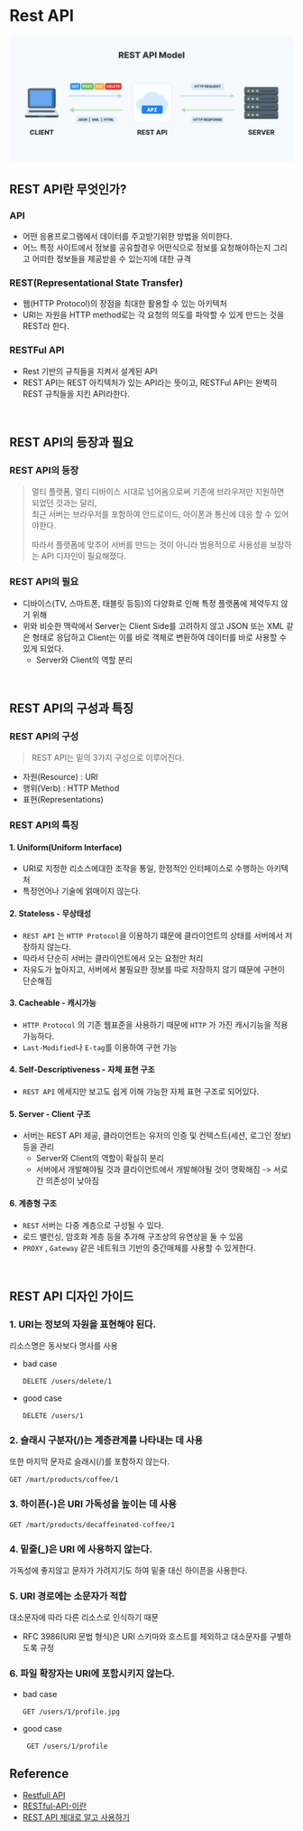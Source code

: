 # Rest API

![REST API](img_1.png)

## REST API란 무엇인가?

### API

- 어떤 응용프로그램에서 데이터를 주고받기위한 방법을 의미한다.
- 어느 특정 사이트에서 정보를 공유할경우 어떤식으로 정보를 요청해야하는지 그리고 어떠한 정보들을 제공받을 수 있는지에 대한 규격

### REST(Representational State Transfer)

- 웹(HTTP Protocol)의 장점을 최대한 활용할 수 있는 아키텍처
- URI는 자원을 HTTP method로는 각 요청의 의도를 파악할 수 있게 만드는 것을 REST라 한다. 

### RESTFul API

- Rest 기반의 규칙들을 지켜서 설계된 API
- REST API는 REST 아킥텍처가 있는 API라는 뜻이고, RESTFul API는 완벽히 REST 규칙들을 지킨 API라한다.

<br>

## REST API의 등장과 필요

### REST API의 등장

> 멀티 플랫폼, 멀티 디바이스 시대로 넘어옴으로써 기존에 브라우저만 지원하면 되었던 것과는 달리, <br>
최근 서버는 브라우저를 포함하여 안드로이드, 아이폰과 통신에 대응 할 수 있어야한다.
> 
> 따라서 플랫폼에 맞추어 서버를 만드는 것이 아니라 범용적으로 사용성을 보장하는 API 디자인이 필요해졌다.

### REST API의 필요

- 디바이스(TV, 스마트폰, 태블릿 등등)의 다양화로 인해 특정 플랫폼에 제약두지 않기 위해
- 위와 비슷한 맥락에서 Server는 Client Side를 고려하지 않고 JSON 또는 XML 같은 형태로 응답하고 Client는 이를 바로 객체로 변환하여 데이터를 바로 사용할 수 있게 되었다.
  - Server와 Client의 역할 분리

<br>

## REST API의 구성과 특징

### REST API의 구성

> REST API는 밑의 3가지 구성으로 이루어진다.

- 자원(Resource) : URI
- 행위(Verb) : HTTP Method
- 표현(Representations)

### REST API의 특징

#### 1. Uniform(Uniform Interface)

- URI로 지정한 리소스에대한 조작을 통일, 한정적인 인터페이스로 수행하는 아키텍처
- 특정언어나 기술에 얽매이지 않는다.

#### 2. Stateless - 무상태성

- `REST API` 는 `HTTP Protocol`을 이용하기 떄문에 클라이언트의 상태를 서버에서 저장하지 않는다. 
- 따라서 단순히 서버는 클라이언트에서 오는 요청만 처리
- 자유도가 높아지고, 서버에서 불필요한 정보를 따로 저장하지 않기 떄문에 구현이 단순해짐

#### 3. Cacheable - 캐시가능

- `HTTP Protocol` 의 기존 웹표준을 사용하기 때문에 `HTTP` 가 가진  캐시기능을 적용가능하다.
- `Last-Modified`나 `E-tag`를 이용하여 구현 가능

#### 4. Self-Descriptiveness - 자체 표현 구조

- `REST API` 메세지만 보고도 쉽게 이해 가능한 자체 표현 구조로 되어있다.

#### 5. Server - Client 구조

- 서버는 REST API 제공, 클라이언트는 유저의 인증 및 컨텍스트(세션, 로그인 정보)등을 관리
  - Server와 Client의 역할이 확실히 분리
  - 서버에서 개발해야될 것과 클라이언트에서 개발해야될 것이 명확해짐 -> 서로간 의존성이 낮아짐

#### 6. 계층형 구조

- `REST` 서버는 다중 계층으로 구성될 수 있다.
- 로드 밸런싱, 암호화 계층 등을 추가해 구조상의 유연상을 둘 수 있음
- `PROXY` , `Gateway` 같은 네트워크 기반의 중간매체를 사용할 수 있게한다.

<br>

## REST API 디자인 가이드

### 1. URI는 정보의 자원을 표현해야 된다.

리소스명은 동사보다 명사를 사용

- bad case
   ```shell
   DELETE /users/delete/1
   ```
  
- good case
  ```shell
  DELETE /users/1
  ```

### 2. 슬래시 구분자(/)는 계층관계를 나타내는 데 사용

또한 마지막 문자로 슬래시(/)를 포함하지 않는다.

```shell
GET /mart/products/coffee/1
```

### 3. 하이픈(-)은 URI 가독성을 높이는 데 사용

```shell
GET /mart/products/decaffeinated-coffee/1
```

### 4. 밑줄(_)은 URI 에 사용하지 않는다.

가독성에 좋지않고 문자가 가려지기도 하여 밑줄 대신 하이픈을 사용한다.

### 5. URI 경로에는 소문자가 적합

대소문자에 따라 다른 리소스로 인식하기 때문
- RFC 3986(URI 문법 형식)은 URI 스키마와 호스트를 제외하고 대소문자를 구별하도록 규정


### 6. 파일 확장자는 URI에 포함시키지 않는다.

- bad case
   ```shell
   GET /users/1/profile.jpg
   ```

- good case
  ```shell
   GET /users/1/profile
   ```

## Reference

- [Restfull API](https://github.com/JaeYeopHan/Interview_Question_for_Beginner/tree/master/Development_common_sense#restful-api)
- [RESTful-API-이란](https://velog.io/@somday/RESTful-API-%EC%9D%B4%EB%9E%80)
- [REST API 제대로 알고 사용하기](https://meetup.toast.com/posts/92)
